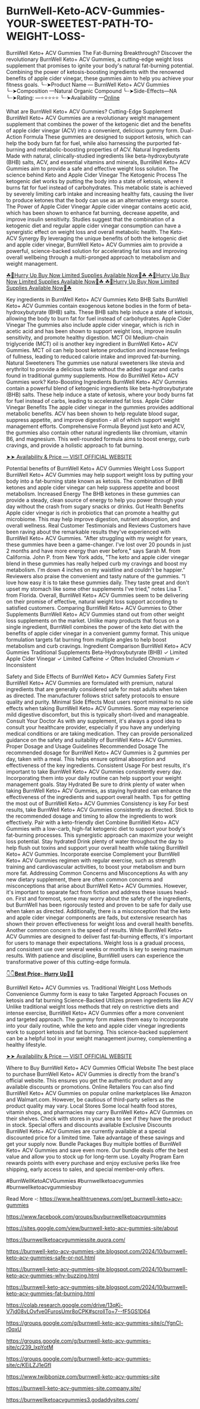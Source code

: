 # BurnWell-Keto-ACV-Gummies-YOUR-SWEETEST-PATH-TO-WEIGHT-LOSS-

BurnWell Keto+ ACV Gummies The Fat-Burning Breakthrough?
Discover the revolutionary BurnWell Keto+ ACV Gummies, a cutting-edge weight loss supplement that promises to ignite your body's natural fat-burning potential. Combining the power of ketosis-boosting ingredients with the renowned benefits of apple cider vinegar, these gummies aim to help you achieve your fitness goals.
╰┈➤Product Name — BurnWell Keto+ ACV Gummies 
╰┈➤Composition —Natural Organic Compound 
╰┈➤Side-Effects—NA 
╰┈➤Rating: —⭐⭐⭐⭐⭐ 
╰┈➤Availability —[Online](https://www.healthtruenews.com/get_burnwell-keto+acv-gummies)


What are BurnWell Keto+ ACV Gummies?
Cutting-Edge Supplement
BurnWell Keto+ ACV Gummies are a revolutionary weight management supplement that combines the power of the ketogenic diet and the benefits of apple cider vinegar (ACV) into a convenient, delicious gummy form.
Dual-Action Formula
These gummies are designed to support ketosis, which can help the body burn fat for fuel, while also harnessing the purported fat-burning and metabolic-boosting properties of ACV.
Natural Ingredients
Made with natural, clinically-studied ingredients like beta-hydroxybutyrate (BHB) salts, ACV, and essential vitamins and minerals, BurnWell Keto+ ACV Gummies aim to provide a safe and effective weight loss solution.
The science behind Keto and Apple Cider Vinegar
The Ketogenic Process
The ketogenic diet works by putting the body into a state of ketosis, where it burns fat for fuel instead of carbohydrates. This metabolic state is achieved by severely limiting carb intake and increasing healthy fats, causing the liver to produce ketones that the body can use as an alternative energy source.
The Power of Apple Cider Vinegar
Apple cider vinegar contains acetic acid, which has been shown to enhance fat burning, decrease appetite, and improve insulin sensitivity. Studies suggest that the combination of a ketogenic diet and regular apple cider vinegar consumption can have a synergistic effect on weight loss and overall metabolic health.
The Keto-ACV Synergy
By leveraging the unique benefits of both the ketogenic diet and apple cider vinegar, BurnWell Keto+ ACV Gummies aim to provide a powerful, science-backed solution for accelerating fat loss and improving overall wellbeing through a multi-pronged approach to metabolism and weight management.

[☘📣Hurry Up Buy Now Limited Supplies Available Now📣☘
](https://www.healthtruenews.com/get_burnwell-keto+acv-gummies)
[☘📣Hurry Up Buy Now Limited Supplies Available Now📣☘
](https://www.healthtruenews.com/get_burnwell-keto+acv-gummies)
[☘📣Hurry Up Buy Now Limited Supplies Available Now📣☘
](https://www.healthtruenews.com/get_burnwell-keto+acv-gummies)

Key ingredients in BurnWell Keto+ ACV Gummies
Keto BHB Salts
BurnWell Keto+ ACV Gummies contain exogenous ketone bodies in the form of beta-hydroxybutyrate (BHB) salts. These BHB salts help induce a state of ketosis, allowing the body to burn fat for fuel instead of carbohydrates.
Apple Cider Vinegar
The gummies also include apple cider vinegar, which is rich in acetic acid and has been shown to support weight loss, improve insulin sensitivity, and promote healthy digestion.
MCT Oil
Medium-chain triglyceride (MCT) oil is another key ingredient in BurnWell Keto+ ACV Gummies. MCT oil can help boost ketone production and increase feelings of fullness, leading to reduced calorie intake and improved fat-burning.
Natural Sweeteners
The gummies use natural sweeteners like stevia and erythritol to provide a delicious taste without the added sugar and carbs found in traditional gummy supplements.
How do BurnWell Keto+ ACV Gummies work?
Keto-Boosting Ingredients
BurnWell Keto+ ACV Gummies contain a powerful blend of ketogenic ingredients like beta-hydroxybutyrate (BHB) salts. These help induce a state of ketosis, where your body burns fat for fuel instead of carbs, leading to accelerated fat loss.
Apple Cider Vinegar Benefits
The apple cider vinegar in the gummies provides additional metabolic benefits. ACV has been shown to help regulate blood sugar, suppress appetite, and improve digestion - all of which support weight management efforts.
Comprehensive Formula
Beyond just keto and ACV, the gummies also contain other natural ingredients like chromium, vitamin B6, and magnesium. This well-rounded formula aims to boost energy, curb cravings, and provide a holistic approach to fat burning.

[➤➤ Availability & Price — VISIT OFFICIAL WEBSITE
](https://www.healthtruenews.com/get_burnwell-keto+acv-gummies)


Potential benefits of BurnWell Keto+ ACV Gummies
Weight Loss Support
BurnWell Keto+ ACV Gummies may help support weight loss by putting your body into a fat-burning state known as ketosis. The combination of BHB ketones and apple cider vinegar can help suppress appetite and boost metabolism.
Increased Energy
The BHB ketones in these gummies can provide a steady, clean source of energy to help you power through your day without the crash from sugary snacks or drinks.
Gut Health Benefits
Apple cider vinegar is rich in probiotics that can promote a healthy gut microbiome. This may help improve digestion, nutrient absorption, and overall wellness.
Real Customer Testimonials and Reviews
Customers have been raving about the remarkable results they've experienced with BurnWell Keto+ ACV Gummies. "After struggling with my weight for years, these gummies have been a game-changer. I've lost over 20 pounds in just 2 months and have more energy than ever before," says Sarah M. from California. John P. from New York adds, "The keto and apple cider vinegar blend in these gummies has really helped curb my cravings and boost my metabolism. I'm down 4 inches on my waistline and couldn't be happier."
Reviewers also praise the convenient and tasty nature of the gummies. "I love how easy it is to take these gummies daily. They taste great and don't upset my stomach like some other supplements I've tried," notes Lisa T. from Florida. Overall, BurnWell Keto+ ACV Gummies seem to be delivering on their promise of effective, natural weight loss support according to satisfied customers.
Comparing BurnWell Keto+ ACV Gummies to Other Supplements
BurnWell Keto+ ACV Gummies stand out from other weight loss supplements on the market. Unlike many products that focus on a single ingredient, BurnWell combines the power of the keto diet with the benefits of apple cider vinegar in a convenient gummy format. This unique formulation targets fat burning from multiple angles to help boost metabolism and curb cravings.
Ingredient Comparison	BurnWell Keto+ ACV Gummies	Traditional Supplements
Beta-Hydroxybutyrate (BHB)	✓	Limited
Apple Cider Vinegar	✓	Limited
Caffeine	✓	Often Included
Chromium	✓	Inconsistent

Safety and Side Effects of BurnWell Keto+ ACV Gummies
Safety First
BurnWell Keto+ ACV Gummies are formulated with premium, natural ingredients that are generally considered safe for most adults when taken as directed. The manufacturer follows strict safety protocols to ensure quality and purity.
Minimal Side Effects
Most users report minimal to no side effects when taking BurnWell Keto+ ACV Gummies. Some may experience mild digestive discomfort, but this is typically short-lived and manageable.
Consult Your Doctor
As with any supplement, it's always a good idea to consult your healthcare provider, especially if you have any underlying medical conditions or are taking medication. They can provide personalized guidance on the safety and suitability of BurnWell Keto+ ACV Gummies.
Proper Dosage and Usage Guidelines
Recommended Dosage
The recommended dosage for BurnWell Keto+ ACV Gummies is 2 gummies per day, taken with a meal. This helps ensure optimal absorption and effectiveness of the key ingredients.
Consistent Usage
For best results, it's important to take BurnWell Keto+ ACV Gummies consistently every day. Incorporating them into your daily routine can help support your weight management goals.
Stay Hydrated
Be sure to drink plenty of water when taking BurnWell Keto+ ACV Gummies, as staying hydrated can enhance the effectiveness of the ingredients and support overall health.
Tips for getting the most out of BurnWell Keto+ ACV Gummies
Consistency is key
For best results, take BurnWell Keto+ ACV Gummies consistently as directed. Stick to the recommended dosage and timing to allow the ingredients to work effectively.
Pair with a keto-friendly diet
Combine BurnWell Keto+ ACV Gummies with a low-carb, high-fat ketogenic diet to support your body's fat-burning processes. This synergistic approach can maximize your weight loss potential.
Stay hydrated
Drink plenty of water throughout the day to help flush out toxins and support your overall health while taking BurnWell Keto+ ACV Gummies.
Incorporate exercise
Complement your BurnWell Keto+ ACV Gummies regimen with regular exercise, such as strength training and cardiovascular activities, to boost your metabolism and burn more fat.
Addressing Common Concerns and Misconceptions
As with any new dietary supplement, there are often common concerns and misconceptions that arise about BurnWell Keto+ ACV Gummies. However, it's important to separate fact from fiction and address these issues head-on. First and foremost, some may worry about the safety of the ingredients, but BurnWell has been rigorously tested and proven to be safe for daily use when taken as directed. Additionally, there is a misconception that the keto and apple cider vinegar components are fads, but extensive research has shown their proven effectiveness for weight loss and overall health benefits.
Another common concern is the speed of results. While BurnWell Keto+ ACV Gummies are designed to deliver fast fat-burning effects, it's important for users to manage their expectations. Weight loss is a gradual process, and consistent use over several weeks or months is key to seeing maximum results. With patience and discipline, BurnWell users can experience the transformative power of this cutting-edge formula.

[👇👇𝐁𝐞𝐬𝐭 𝐏𝐫𝐢𝐜𝐞- 𝐇𝐮𝐫𝐫𝐲 𝐔𝐩🎁🎁](https://www.healthtruenews.com/get_burnwell-keto+acv-gummies)


BurnWell Keto+ ACV Gummies vs. Traditional Weight Loss Methods
Convenience
Gummy form is easy to take
Targeted Approach
Focuses on ketosis and fat burning
Science-Backed
Utilizes proven ingredients like ACV
Unlike traditional weight loss methods that rely on restrictive diets and intense exercise, BurnWell Keto+ ACV Gummies offer a more convenient and targeted approach. The gummy form makes them easy to incorporate into your daily routine, while the keto and apple cider vinegar ingredients work to support ketosis and fat burning. This science-backed supplement can be a helpful tool in your weight management journey, complementing a healthy lifestyle.

[➤➤ Availability & Price — VISIT OFFICIAL WEBSITE](https://www.healthtruenews.com/get_burnwell-keto+acv-gummies)



Where to Buy BurnWell Keto+ ACV Gummies
Official Website
The best place to purchase BurnWell Keto+ ACV Gummies is directly from the brand's official website. This ensures you get the authentic product and any available discounts or promotions.
Online Retailers
You can also find BurnWell Keto+ ACV Gummies on popular online marketplaces like Amazon and Walmart.com. However, be cautious of third-party sellers as the product quality may vary.
Local Stores
Some local health food stores, vitamin shops, and pharmacies may carry BurnWell Keto+ ACV Gummies on their shelves. Check with stores in your area to see if they have the product in stock.
Special offers and discounts available
Exclusive Discounts
BurnWell Keto+ ACV Gummies are currently available at a special discounted price for a limited time. Take advantage of these savings and get your supply now.
Bundle Packages
Buy multiple bottles of BurnWell Keto+ ACV Gummies and save even more. Our bundle deals offer the best value and allow you to stock up for long-term use.
Loyalty Program
Earn rewards points with every purchase and enjoy exclusive perks like free shipping, early access to sales, and special member-only offers.

#BurnWellKetoACVGummies
#burnwellketoacvgummies
#burnwellketoacvgummiesbuy

Read More -:
[https://www.healthtruenews.com/get_burnwell-keto+acv-gummies
](https://www.healthtruenews.com/get_burnwell-keto+acv-gummies
)

[https://www.facebook.com/groups/buyburnwellketoacvgummies
](https://www.facebook.com/groups/buyburnwellketoacvgummies
)

[https://sites.google.com/view/burnwell-keto-acv-gummies-site/about
](https://sites.google.com/view/burnwell-keto-acv-gummies-site/about
)

[https://burnwellketoacvgummiessite.quora.com/
](https://burnwellketoacvgummiessite.quora.com/
)

[https://burnwell-keto-acv-gummies-site.blogspot.com/2024/10/burnwell-keto-acv-gummies-safe-or-not.html
](https://burnwell-keto-acv-gummies-site.blogspot.com/2024/10/burnwell-keto-acv-gummies-safe-or-not.html
)

[https://burnwell-keto-acv-gummies-site.blogspot.com/2024/10/burnwell-keto-acv-gummies-why-buzzing.html
](https://burnwell-keto-acv-gummies-site.blogspot.com/2024/10/burnwell-keto-acv-gummies-why-buzzing.html
)

[https://burnwell-keto-acv-gummies-site.blogspot.com/2024/10/burnwell-keto-acv-gummies-fat-burning.html
](https://burnwell-keto-acv-gummies-site.blogspot.com/2024/10/burnwell-keto-acv-gummies-fat-burning.html
)

[https://colab.research.google.com/drive/13qKj-V7jd08vLOvfve0FurosUmr8oCPK#scrollTo=7--fF5GS1D64
](https://colab.research.google.com/drive/13qKj-V7jd08vLOvfve0FurosUmr8oCPK#scrollTo=7--fF5GS1D64
)

[https://groups.google.com/g/burnwell-keto-acv-gummies-site/c/YgnCl-r0qxU
](https://groups.google.com/g/burnwell-keto-acv-gummies-site/c/YgnCl-r0qxU
)

[https://groups.google.com/g/burnwell-keto-acv-gummies-site/c/239_lxpYotM
](https://groups.google.com/g/burnwell-keto-acv-gummies-site/c/239_lxpYotM
)

[https://groups.google.com/g/burnwell-keto-acv-gummies-site/c/KEiLZJ1eGfI
](https://groups.google.com/g/burnwell-keto-acv-gummies-site/c/KEiLZJ1eGfI
)

[https://www.twibbonize.com/burnwell-keto-acv-gummies-site
](https://www.twibbonize.com/burnwell-keto-acv-gummies-site
)

[https://burnwell-keto-acv-gummies-site.company.site/
](https://burnwell-keto-acv-gummies-site.company.site/
)

[https://burnwellketoacvgummies3.godaddysites.com/
](https://burnwellketoacvgummies3.godaddysites.com/
)


